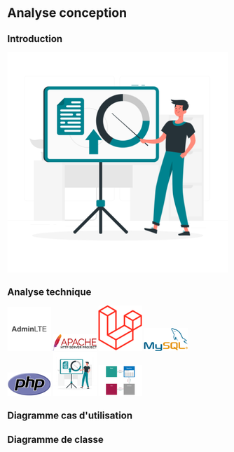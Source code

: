 # Analyse conception 

## Introduction
![Logo](img\Presentation-rafiki.png)
## Analyse technique
<img src="img/adminlte.jpg" alt="Alt text" width="100">
<img src="img/apache.png" alt="Alt text" width="100">
<img src="img/laravel.png" alt="Alt text" width="100">
<img src="img/myslq.png" alt="Alt text" width="100">
<img src="img/php.png" alt="Alt text" width="100">
<img src="img/Presentation-rafiki.png" alt="Alt text" width="100">
<img src="img/repository-pattern.png" alt="Alt text" width="100">

## Diagramme cas d'utilisation

## Diagramme de classe

